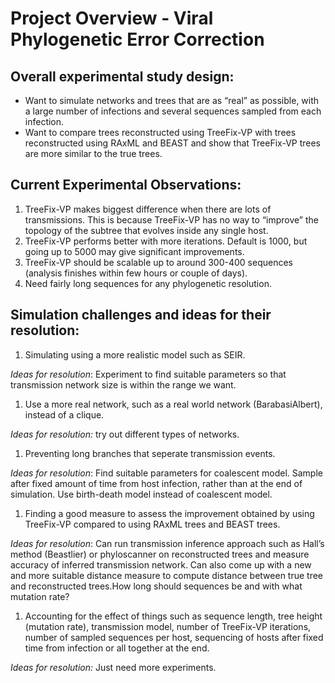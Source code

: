 # Project Overview - Viral Phylogenetic Error Correction

## Overall experimental study design:

- Want to simulate networks and trees that are as “real” as possible, with a large number of infections and several sequences sampled from each infection.
- Want to compare trees reconstructed using TreeFix-VP with trees reconstructed using RAxML and BEAST and show that TreeFix-VP trees are more similar to the true trees.

## Current Experimental Observations:

1. TreeFix-VP makes biggest difference when there are lots of transmissions. This is because TreeFix-VP has no way to “improve” the topology of the subtree that evolves inside any single host.
2. TreeFix-VP performs better with more iterations. Default is 1000, but going up to 5000 may give significant improvements.
3. TreeFix-VP should be scalable up to around 300-400 sequences (analysis finishes within few hours or couple of days).
4. Need fairly long sequences for any phylogenetic resolution.

## Simulation challenges and ideas for their resolution:

1. Simulating using a more realistic model such as SEIR.

*Ideas for resolution*: Experiment to find suitable parameters so that transmission network size is within the range we want.

1. Use a more real network, such as a real world network (BarabasiAlbert), instead of a clique.

*Ideas for resolution:* try out different types of networks.

1. Preventing long branches that seperate transmission events.

*Ideas for resolution*: Find suitable parameters for coalescent model. Sample after fixed amount of time from host infection, rather than at the end of simulation. Use birth-death model instead of coalescent model.

1. Finding a good measure to assess the improvement obtained by using TreeFix-VP compared to using RAxML trees and BEAST trees.

*Ideas for resolution*: Can run transmission inference approach such as Hall’s method (Beastlier) or phyloscanner on reconstructed trees and measure accuracy of inferred transmission network. Can also come up with a new and more suitable distance measure to compute distance between true tree and reconstructed trees.How long should sequences be and with what mutation rate?

1. Accounting for the effect of things such as sequence length, tree height (mutation rate), transmission model, number of TreeFix-VP iterations, number of sampled sequences per host, sequencing of hosts after fixed time from infection or all together at the end.

*Ideas for resolution:* Just need more experiments.